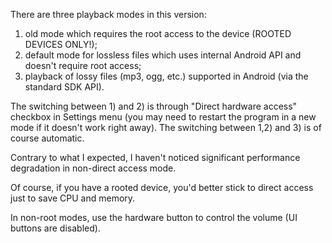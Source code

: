 There are three playback modes in this version:

  1. old mode which requires the root access to the device (ROOTED DEVICES ONLY!);
  1. default mode for lossless files which uses internal Android API and doesn't require root access;
  1. playback of lossy files (mp3, ogg, etc.) supported in Android (via the standard SDK API).

The switching between 1) and 2) is through "Direct hardware access" checkbox in Settings menu (you may need to restart the program in a new mode if it doesn't work right away).
The switching between 1,2) and 3) is of course automatic.

Contrary to what I expected, I haven't noticed significant performance degradation in non-direct access mode.

Of course, if you have a rooted device, you'd better stick to direct access just to save CPU and memory.

In non-root modes, use the hardware button to control the volume (UI buttons are disabled).
